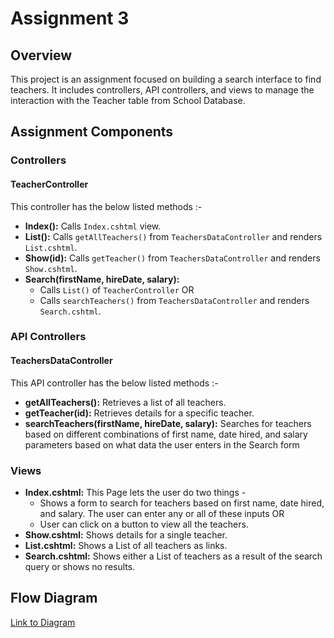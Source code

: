 # Assignment 3

## Overview

This project is an assignment focused on building a search interface to find teachers. It includes controllers, API controllers, and views to manage the interaction with the Teacher table from School Database.

## Assignment Components

### Controllers

#### TeacherController
This controller has the below listed methods :-
- **Index():** Calls `Index.cshtml` view.
- **List():** Calls `getAllTeachers()` from `TeachersDataController` and renders `List.cshtml`.
- **Show(id):** Calls `getTeacher()` from `TeachersDataController` and renders `Show.cshtml`.
- **Search(firstName, hireDate, salary):** 
    - Calls `List()` of `TeacherController` OR 
    - Calls `searchTeachers()` from `TeachersDataController` and renders `Search.cshtml`.

### API Controllers

#### TeachersDataController
This API controller has the below listed methods :-
- **getAllTeachers():** Retrieves a list of all teachers.
- **getTeacher(id):** Retrieves details for a specific teacher.
- **searchTeachers(firstName, hireDate, salary):** Searches for teachers based on different combinations of first name, date hired, and salary parameters based on what data the user enters in the Search form

### Views

- **Index.cshtml:** This Page lets the user do two things - 
    - Shows a form to search for teachers based on first name, date hired, and salary. The user can enter any or all of these inputs OR
    - User can click on a button to view all the teachers.
- **Show.cshtml:** Shows details for a single teacher.
- **List.cshtml:** Shows a List of all teachers as links.
- **Search.cshtml:** Shows either a List of teachers as a result of the search query or shows no results. 

## Flow Diagram
[Link to Diagram](https://drive.google.com/file/d/1SkPpPELAdvndlSik3-HzwUX96NMBiMnF/view?usp=sharing)